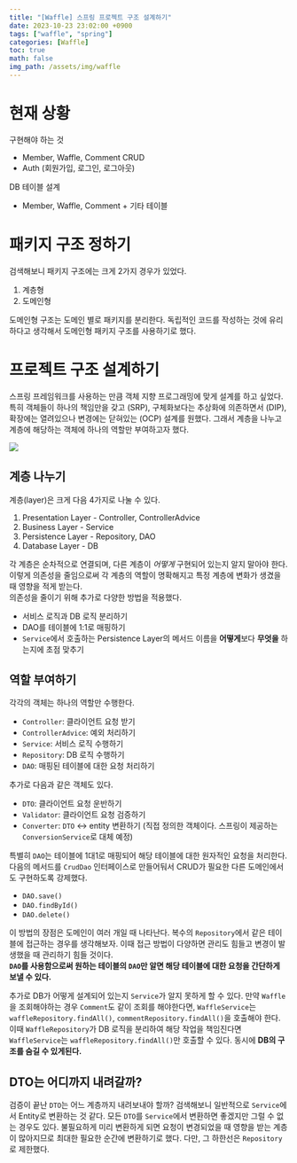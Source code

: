 ```yaml
---
title: "[Waffle] 스프링 프로젝트 구조 설계하기"
date: 2023-10-23 23:02:00 +0900
tags: ["waffle", "spring"]
categories: [Waffle]
toc: true
math: false
img_path: /assets/img/waffle
---
```


# 현재  상황

구현해야 하는 것
- Member, Waffle, Comment CRUD
- Auth (회원가입, 로그인, 로그아웃)

DB 테이블 설계
- Member, Waffle, Comment + 기타 테이블

# 패키지 구조 정하기

검색해보니 패키지 구조에는 크게 2가지 경우가 있었다.

1. 계층형
2. 도메인형

도메인형 구조는 도메인 별로 패키지를 분리한다. 독립적인 코드를 작성하는 것에 유리하다고 생각해서 도메인형 패키지 구조를 사용하기로 했다.

# 프로젝트 구조 설계하기

스프링 프레임워크를 사용하는 만큼 객체 지향 프로그래밍에 맞게 설계를 하고 싶었다. 특히 객체들이 하나의 책임만을 갖고 (SRP), 구체화보다는 추상화에 의존하면서 (DIP), 확장에는 열려있으나 변경에는 닫혀있는 (OCP) 설계를 원했다. 그래서 계층을 나누고 계층에 해당하는 객체에 하나의 역할만 부여하고자 했다.

![](spring-architecture.png)

## 계층 나누기

계층(layer)은 크게 다음 4가지로 나눌 수 있다.

1. Presentation Layer - Controller, ControllerAdvice
2. Business Layer - Service
3. Persistence Layer - Repository, DAO
4. Database Layer - DB

각 계층은 순차적으로 연결되며, 다른 계층이 *어떻게* 구현되어 있는지 알지 말아야 한다. 이렇게 의존성을 줄임으로써 각 계층의 역할이 명확해지고 특정 계층에 변화가 생겼을 때 영향을 적게 받는다.  
의존성을 줄이기 위해 추가로 다양한 방법을 적용했다.

- 서비스 로직과 DB 로직 분리하기
- DAO를 테이블에 1:1로 매핑하기
- `Service`에서 호출하는 Persistence Layer의 메서드 이름을 **어떻게**보다 **무엇을** 하는지에 초점 맞추기

## 역할 부여하기

각각의 객체는 하나의 역할만 수행한다.
- `Controller`: 클라이언트 요청 받기
- `ControllerAdvice`: 예외 처리하기
- `Service`: 서비스 로직 수행하기
- `Repository`: DB 로직 수행하기
- `DAO`: 매핑된 테이블에 대한 요청 처리하기

추가로 다음과 같은 객체도 있다.
- `DTO`: 클라이언트 요청 운반하기
- `Validator`: 클라이언트 요청 검증하기
- `Converter`: `DTO` <-> entity 변환하기 (직접 정의한 객체이다. 스프링이 제공하는 `ConversionService`로 대체 예정)

특별히 `DAO`는 테이블에 1대1로 매핑되어 해당 테이블에 대한 원자적인 요청을 처리한다. 다음의 메서드를 `CrudDao` 인터페이스로 만들어둬서 CRUD가 필요한 다른 도메인에서도 구현하도록 강제했다.
- `DAO.save()`
- `DAO.findById()`
- `DAO.delete()`

이 방법의 장점은 도메인이 여러 개일 때 나타난다. 복수의 `Repository`에서 같은 테이블에 접근하는 경우를 생각해보자. 이때 접근 방법이 다양하면 관리도 힘들고 변경이 발생했을 때 관리하기 힘들 것이다.  
**`DAO`를 사용함으로써 원하는 테이블의 `DAO`만 알면 해당 테이블에 대한 요청을 간단하게 보낼 수 있다.**

추가로 DB가 어떻게 설계되어 있는지 `Service`가 알지 못하게 할 수 있다. 만약 `Waffle`을 조회해야하는 경우 `Comment`도 같이 조회를 해야한다면, `WaffleService`는 `waffleRepository.findAll()`, `commentRepository.findAll()`을 호출해야 한다. 이때 `WaffleRepository`가 DB 로직을 분리하여 해당 작업을 책임진다면 `WaffleService`는 `waffleRepository.findAll()`만 호출할 수 있다. 동시에 **DB의 구조를 숨길 수 있게된다.**

## DTO는 어디까지 내려갈까?

검증이 끝난 `DTO`는 어느 계층까지 내려보내야 할까? 검색해보니 일반적으로 `Service`에서 Entity로 변환하는 것 같다. 모든 `DTO`를 `Service`에서 변환하면 좋겠지만 그럴 수 없는 경우도 있다. 불필요하게 미리 변환하게 되면 요청이 변경되었을 때 영향을 받는 계층이 많아지므로 최대한 필요한 순간에 변환하기로 했다. 다만, 그 하한선은 `Repository`로 제한했다.